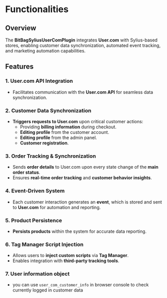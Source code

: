 # Functionalities 

## Overview
The **BitBagSyliusUserComPlugin** integrates **User.com** with Sylius-based stores, enabling customer data synchronization, automated event tracking, and marketing automation capabilities.

## Features

### 1. User.com API Integration
- Facilitates communication with the **User.com API** for seamless data synchronization.

### 2. Customer Data Synchronization
- **Triggers requests to User.com** upon critical customer actions:
    - Providing **billing information** during checkout.
    - **Editing profile** from the customer account.
    - **Editing profile** from the admin panel.
    - **Customer registration**.

### 3. Order Tracking & Synchronization
- Sends **order details** to User.com upon every state change of the **main order status**.
- Ensures **real-time order tracking** and **customer behavior insights**.

### 4. Event-Driven System
- Each customer interaction generates an **event**, which is stored and sent to **User.com** for automation and reporting.

### 5. Product Persistence
- **Persists products** within the system for accurate data reporting.

### 6. Tag Manager Script Injection
- Allows users to **inject custom scripts** via **Tag Manager**.
- Enables integration with **third-party tracking tools**.

### 7. User information object 
- you can use `user_com_customer_info` in browser console to check currently logged in customer data

